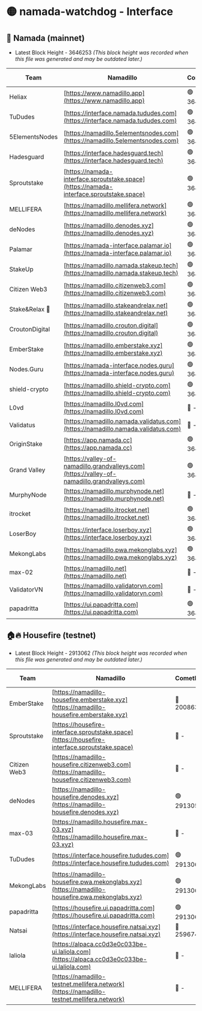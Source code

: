 # 🟡 namada-watchdog - Interface

## 🚀 Namada (mainnet)
- Latest Block Height - 3646253 *(This block height was recorded when this file was generated and may be outdated later.)*

| Team | Namadillo | CometBFT | Indexer | MASP Indexer |
|-|-|-|-|-|
| Heliax | [https://www.namadillo.app](https://www.namadillo.app) | 🟢 3646229 | 🟢 3646229 | 🟢 3646230 |
| TuDudes | [https://interface.namada.tududes.com](https://interface.namada.tududes.com) | 🟢 3646230 | 🟢 3646230 | 🟢 3646229 |
| 5ElementsNodes | [https://namadillo.5elementsnodes.com](https://namadillo.5elementsnodes.com) | 🟢 3646230 | 🟢 3646230 | 🟢 3646230 |
| Hadesguard | [https://interface.hadesguard.tech](https://interface.hadesguard.tech) | 🟢 3646231 | 🟢 3646230 | 🟢 3646230 |
| Sproutstake | [https://namada-interface.sproutstake.space](https://namada-interface.sproutstake.space) | 🟢 3646231 | 🟢 3646231 | 🟢 3646231 |
| MELLIFERA | [https://namadillo.mellifera.network](https://namadillo.mellifera.network) | 🟢 3646232 | 🟢 3646232 | 🟢 3646232 |
| deNodes | [https://namadillo.denodes.xyz](https://namadillo.denodes.xyz) | 🟢 3646233 | 🟢 3646233 | 🟢 3646232 |
| Palamar | [https://namada-interface.palamar.io](https://namada-interface.palamar.io) | 🟢 3646233 | 🟢 3646233 | 🟢 3646233 |
| StakeUp | [https://namadillo.namada.stakeup.tech](https://namadillo.namada.stakeup.tech) | 🟢 3646234 | 🟢 3646234 | 🟢 3646234 |
| Citizen Web3 | [https://namadillo.citizenweb3.com](https://namadillo.citizenweb3.com) | 🟢 3646234 | 🟢 3646234 | 🟢 3646234 |
| Stake&Relax 🦥 | [https://namadillo.stakeandrelax.net](https://namadillo.stakeandrelax.net) | 🟢 3646235 | 🟢 3646235 | 🟢 3646235 |
| CroutonDigital | [https://namadillo.crouton.digital](https://namadillo.crouton.digital) | 🟢 3646235 | 🟢 3646235 | 🟢 3646236 |
| EmberStake | [https://namadillo.emberstake.xyz](https://namadillo.emberstake.xyz) | 🟢 3646236 | 🟢 3646236 | 🟢 3646235 |
| Nodes.Guru | [https://namada-interface.nodes.guru](https://namada-interface.nodes.guru) | 🟢 3646236 | 🟢 3646236 | 🟢 3646236 |
| shield-crypto | [https://namadillo.shield-crypto.com](https://namadillo.shield-crypto.com) | 🟢 3646179 | 🔴 - | 🔴 - |
| L0vd | [https://namadillo.l0vd.com](https://namadillo.l0vd.com) | 🔴 - | 🔴 - | 🔴 - |
| Validatus | [https://namadillo.namada.validatus.com](https://namadillo.namada.validatus.com) | 🔴 - | 🔴 - | 🔴 - |
| OriginStake | [https://app.namada.cc](https://app.namada.cc) | 🟢 3646245 | 🟢 3646245 | 🟢 3646245 |
| Grand Valley | [https://valley-of-namadillo.grandvalleys.com](https://valley-of-namadillo.grandvalleys.com) | 🟢 3646245 | 🟢 3646245 | 🟢 3646245 |
| MurphyNode | [https://namadillo.murphynode.net](https://namadillo.murphynode.net) | 🔴 - | 🔴 - | 🔴 - |
| itrocket | [https://namadillo.itrocket.net](https://namadillo.itrocket.net) | 🟢 3646248 | 🟢 3646248 | 🟢 3646248 |
| LoserBoy | [https://interface.loserboy.xyz](https://interface.loserboy.xyz) | 🟢 3646248 | 🟢 3646248 | 🟢 3646248 |
| MekongLabs | [https://namadillo.pwa.mekonglabs.xyz](https://namadillo.pwa.mekonglabs.xyz) | 🟢 3646249 | 🟢 3646248 | 🟢 3646248 |
| max-02 | [https://namadillo.net](https://namadillo.net) | 🔴 - | 🔴 - | 🔴 - |
| ValidatorVN | [https://namadillo.validatorvn.com](https://namadillo.validatorvn.com) | 🔴 - | 🔴 - | 🔴 - |
| papadritta | [https://ui.papadritta.com](https://ui.papadritta.com) | 🟢 3646253 | 🟢 3646253 | 🟢 3646253 |

## 🏠🔥 Housefire (testnet)
- Latest Block Height - 2913062 *(This block height was recorded when this file was generated and may be outdated later.)*

| Team | Namadillo | CometBFT | Indexer | MASP Indexer |
|-|-|-|-|-|
| EmberStake | [https://namadillo-housefire.emberstake.xyz](https://namadillo-housefire.emberstake.xyz) | 🔴 2008636 | 🔴 - | 🔴 - |
| Sproutstake | [https://housefire-interface.sproutstake.space](https://housefire-interface.sproutstake.space) | 🔴 - | 🔴 - | 🔴 - |
| Citizen Web3 | [https://namadillo-housefire.citizenweb3.com](https://namadillo-housefire.citizenweb3.com) | 🔴 - | 🔴 - | 🔴 - |
| deNodes | [https://namadillo-housefire.denodes.xyz](https://namadillo-housefire.denodes.xyz) | 🟢 2913053 | 🟢 2913053 | 🟢 2913053 |
| max-03 | [https://namadillo.housefire.max-03.xyz](https://namadillo.housefire.max-03.xyz) | 🔴 - | 🔴 - | 🔴 - |
| TuDudes | [https://interface.housefire.tududes.com](https://interface.housefire.tududes.com) | 🟢 2913062 | 🟢 2913062 | 🟢 2913062 |
| MekongLabs | [https://namadillo-housefire.pwa.mekonglabs.xyz](https://namadillo-housefire.pwa.mekonglabs.xyz) | 🟢 2913062 | 🟢 2913062 | 🟢 2913062 |
| papadritta | [https://housefire.ui.papadritta.com](https://housefire.ui.papadritta.com) | 🟢 2913062 | 🟢 2913062 | 🟢 2913062 |
| Natsai | [https://interface.housefire.natsai.xyz](https://interface.housefire.natsai.xyz) | 🔴 2596741 | 🔴 2596741 | 🔴 2596741 |
| laliola | [https://alpaca.cc0d3e0c033be-ui.laliola.com](https://alpaca.cc0d3e0c033be-ui.laliola.com) | 🔴 - | 🔴 - | 🔴 - |
| MELLIFERA | [https://namadillo-testnet.mellifera.network](https://namadillo-testnet.mellifera.network) | 🔴 - | 🔴 2778001 | 🔴 2607259 |


